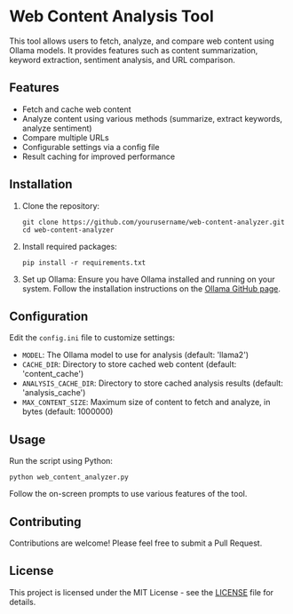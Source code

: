 # Web Content Analysis Tool

This tool allows users to fetch, analyze, and compare web content using Ollama models. It provides features such as content summarization, keyword extraction, sentiment analysis, and URL comparison.

## Features

- Fetch and cache web content
- Analyze content using various methods (summarize, extract keywords, analyze sentiment)
- Compare multiple URLs
- Configurable settings via a config file
- Result caching for improved performance

## Installation

1. Clone the repository:
   ```
   git clone https://github.com/yourusername/web-content-analyzer.git
   cd web-content-analyzer
   ```

2. Install required packages:
   ```
   pip install -r requirements.txt
   ```

3. Set up Ollama:
   Ensure you have Ollama installed and running on your system. Follow the installation instructions on the [Ollama GitHub page](https://github.com/ollama/ollama).

## Configuration

Edit the `config.ini` file to customize settings:

- `MODEL`: The Ollama model to use for analysis (default: 'llama2')
- `CACHE_DIR`: Directory to store cached web content (default: 'content_cache')
- `ANALYSIS_CACHE_DIR`: Directory to store cached analysis results (default: 'analysis_cache')
- `MAX_CONTENT_SIZE`: Maximum size of content to fetch and analyze, in bytes (default: 1000000)

## Usage

Run the script using Python:

```
python web_content_analyzer.py
```

Follow the on-screen prompts to use various features of the tool.

## Contributing

Contributions are welcome! Please feel free to submit a Pull Request.

## License

This project is licensed under the MIT License - see the [LICENSE](LICENSE) file for details.
